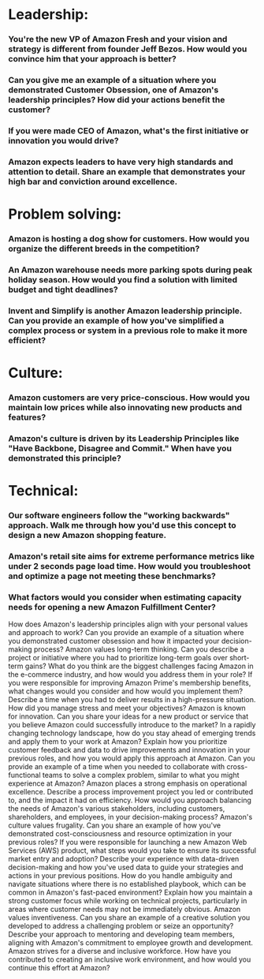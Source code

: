 # Leadership:

### You're the new VP of Amazon Fresh and your vision and strategy is different from founder Jeff Bezos. How would you convince him that your approach is better?

### Can you give me an example of a situation where you demonstrated Customer Obsession, one of Amazon's leadership principles? How did your actions benefit the customer?

### If you were made CEO of Amazon, what's the first initiative or innovation you would drive?

### Amazon expects leaders to have very high standards and attention to detail. Share an example that demonstrates your high bar and conviction around excellence.


# Problem solving:

### Amazon is hosting a dog show for customers. How would you organize the different breeds in the competition?
### An Amazon warehouse needs more parking spots during peak holiday season. How would you find a solution with limited budget and tight deadlines?
### Invent and Simplify is another Amazon leadership principle. Can you provide an example of how you've simplified a complex process or system in a previous role to make it more efficient?

# Culture:

### Amazon customers are very price-conscious. How would you maintain low prices while also innovating new products and features?
### Amazon's culture is driven by its Leadership Principles like "Have Backbone, Disagree and Commit." When have you demonstrated this principle?

# Technical:

### Our software engineers follow the "working backwards" approach. Walk me through how you'd use this concept to design a new Amazon shopping feature.
### Amazon's retail site aims for extreme performance metrics like under 2 seconds page load time. How would you troubleshoot and optimize a page not meeting these benchmarks?
### What factors would you consider when estimating capacity needs for opening a new Amazon Fulfillment Center?


How does Amazon's leadership principles align with your personal values and approach to work?
Can you provide an example of a situation where you demonstrated customer obsession and how it impacted your decision-making process?
Amazon values long-term thinking. Can you describe a project or initiative where you had to prioritize long-term goals over short-term gains?
What do you think are the biggest challenges facing Amazon in the e-commerce industry, and how would you address them in your role?
If you were responsible for improving Amazon Prime's membership benefits, what changes would you consider and how would you implement them?
Describe a time when you had to deliver results in a high-pressure situation. How did you manage stress and meet your objectives?
Amazon is known for innovation. Can you share your ideas for a new product or service that you believe Amazon could successfully introduce to the market?
In a rapidly changing technology landscape, how do you stay ahead of emerging trends and apply them to your work at Amazon?
Explain how you prioritize customer feedback and data to drive improvements and innovation in your previous roles, and how you would apply this approach at Amazon.
Can you provide an example of a time when you needed to collaborate with cross-functional teams to solve a complex problem, similar to what you might experience at Amazon?
Amazon places a strong emphasis on operational excellence. Describe a process improvement project you led or contributed to, and the impact it had on efficiency.
How would you approach balancing the needs of Amazon's various stakeholders, including customers, shareholders, and employees, in your decision-making process?
Amazon's culture values frugality. Can you share an example of how you've demonstrated cost-consciousness and resource optimization in your previous roles?
If you were responsible for launching a new Amazon Web Services (AWS) product, what steps would you take to ensure its successful market entry and adoption?
Describe your experience with data-driven decision-making and how you've used data to guide your strategies and actions in your previous positions.
How do you handle ambiguity and navigate situations where there is no established playbook, which can be common in Amazon's fast-paced environment?
Explain how you maintain a strong customer focus while working on technical projects, particularly in areas where customer needs may not be immediately obvious.
Amazon values inventiveness. Can you share an example of a creative solution you developed to address a challenging problem or seize an opportunity?
Describe your approach to mentoring and developing team members, aligning with Amazon's commitment to employee growth and development.
Amazon strives for a diverse and inclusive workforce. How have you contributed to creating an inclusive work environment, and how would you continue this effort at Amazon?